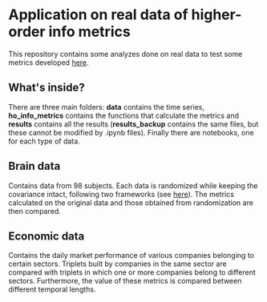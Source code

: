 # Application on real data of higher-order info metrics
This repository contains some analyzes done on real data to test some metrics developed [here](https://github.com/nplresearch/higher_order_info_metrics).

## What's inside?
There are three main folders: **data** contains the time series, **ho_info_metrics** contains the functions that calculate the metrics and **results** contains all the results (**results_backup** contains the same files, but these cannot be modified by .ipynb files). Finally there are notebooks, one for each type of data.

## Brain data
Contains data from 98 subjects. Each data is randomized while keeping the covariance intact, following two frameworks (see [here](https://www.sciencedirect.com/science/article/pii/S1053811917307516?casa_token=mF5NmQHxgPkAAAAA:w9DrZz5fNviq0-LawoSevS-CnTDtrgeVsA_tlxGieB31LBsHDXF-crkromwouJdmGzrotS5pOQ)). The metrics calculated on the original data and those obtained from randomization are then compared.

## Economic data
Contains the daily market performance of various companies belonging to certain sectors. Triplets built by companies in the same sector are compared with triplets in which one or more companies belong to different sectors. Furthermore, the value of these metrics is compared between different temporal lengths.
